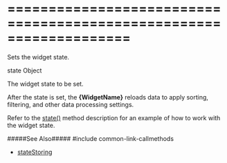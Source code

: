 ===================================================================
===================================================================

<!--shortDescription-->
Sets the widget state.
<!--/shortDescription-->

<!--paramName1-->state<!--/paramName1-->
<!--paramType1-->Object<!--/paramType1-->
<!--paramDescription1-->
The widget state to be set.
<!--/paramDescription1-->

<!--fullDescription-->
After the state is set, the **{WidgetName}** reloads data to apply sorting, filtering, and other data processing settings.
 
Refer to the [state()]({basewidgetpath}/Methods/#state) method description for an example of how to work with the widget state.

#####See Also#####
#include common-link-callmethods
- [stateStoring]({basewidgetpath}/Configuration/stateStoring/)
<!--/fullDescription-->